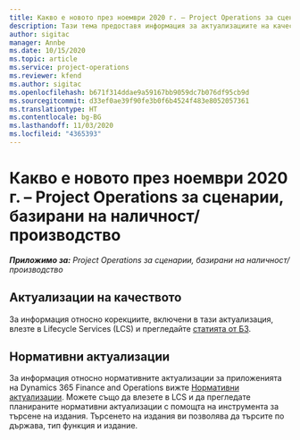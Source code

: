 ```yaml
---
title: Какво е новото през ноември 2020 г. – Project Operations за сценарии, базирани на наличност/производство
description: Тази тема предоставя информация за актуализациите на качеството, налични в изданието на Project Operations от ноември 2020 г. за сценарии, базирани на наличност/производство.
author: sigitac
manager: Annbe
ms.date: 10/15/2020
ms.topic: article
ms.service: project-operations
ms.reviewer: kfend
ms.author: sigitac
ms.openlocfilehash: b671f314ddae9a59167bb9059dc7b076df95cb9d
ms.sourcegitcommit: d33ef0ae39f90fe3b0f6b4524f483e8052057361
ms.translationtype: HT
ms.contentlocale: bg-BG
ms.lasthandoff: 11/03/2020
ms.locfileid: "4365393"
---
```

# <a name="whats-new-november-2020---project-operations-for-stockedproduction-based-scenarios"></a>Какво е новото през ноември 2020 г. – Project Operations за сценарии, базирани на наличност/производство

_**Приложимо за:** Project Operations за сценарии, базирани на наличност/производство_

## <a name="quality-updates"></a>Актуализации на качеството

За информация относно корекциите, включени в тази актуализация, влезте в Lifecycle Services (LCS) и прегледайте [статията от БЗ](https://fix.lcs.dynamics.com/Issue/Details?bugId=488609&amp;dbType=3&amp;qc=8251e8e1d5e2386de850599926c1adc3fec8e2ba25308036d22cdfe0a1c28fc7).

## <a name="regulatory-updates"></a>Нормативни актуализации

За информация относно нормативните актуализации за приложенията на Dynamics 365 Finance and Operations вижте [Нормативни актуализации](https://docs.microsoft.com/dynamics365/finance/localizations/regulatory-updates). Можете също да влезете в LCS и да прегледате планираните нормативни актуализации с помощта на инструмента за търсене на издания. Търсенето на издания ви позволява да търсите по държава, тип функция и издание.
